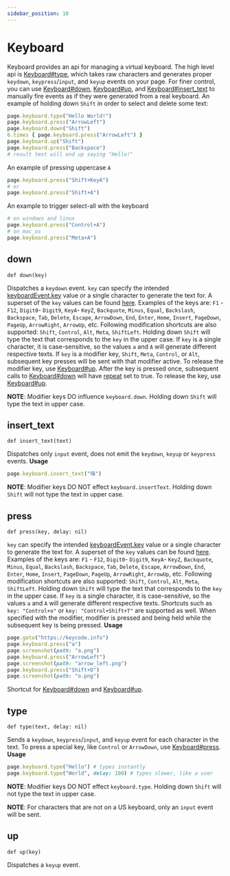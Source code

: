 ```yaml
---
sidebar_position: 10
---
```


# Keyboard

Keyboard provides an api for managing a virtual keyboard. The high level api is [Keyboard#type](./keyboard#type), which takes
raw characters and generates proper `keydown`, `keypress`/`input`, and `keyup` events on your page.
For finer control, you can use [Keyboard#down](./keyboard#down), [Keyboard#up](./keyboard#up), and [Keyboard#insert_text](./keyboard#insert_text)
to manually fire events as if they were generated from a real keyboard.
An example of holding down `Shift` in order to select and delete some text:
```ruby
page.keyboard.type("Hello World!")
page.keyboard.press("ArrowLeft")
page.keyboard.down("Shift")
6.times { page.keyboard.press("ArrowLeft") }
page.keyboard.up("Shift")
page.keyboard.press("Backspace")
# result text will end up saying "Hello!"
```
An example of pressing uppercase `A`
```ruby
page.keyboard.press("Shift+KeyA")
# or
page.keyboard.press("Shift+A")
```
An example to trigger select-all with the keyboard
```ruby
# on windows and linux
page.keyboard.press("Control+A")
# on mac_os
page.keyboard.press("Meta+A")
```

## down

```
def down(key)
```

Dispatches a `keydown` event.
`key` can specify the intended
[keyboardEvent.key](https://developer.mozilla.org/en-US/docs/Web/API/KeyboardEvent/key) value or a single character to
generate the text for. A superset of the `key` values can be found
[here](https://developer.mozilla.org/en-US/docs/Web/API/KeyboardEvent/key/Key_Values). Examples of the keys are:
`F1` - `F12`, `Digit0`- `Digit9`, `KeyA`- `KeyZ`, `Backquote`, `Minus`, `Equal`, `Backslash`, `Backspace`, `Tab`,
`Delete`, `Escape`, `ArrowDown`, `End`, `Enter`, `Home`, `Insert`, `PageDown`, `PageUp`, `ArrowRight`, `ArrowUp`, etc.
Following modification shortcuts are also supported: `Shift`, `Control`, `Alt`, `Meta`, `ShiftLeft`.
Holding down `Shift` will type the text that corresponds to the `key` in the upper case.
If `key` is a single character, it is case-sensitive, so the values `a` and `A` will generate different
respective texts.
If `key` is a modifier key, `Shift`, `Meta`, `Control`, or `Alt`, subsequent key presses will be sent with that
modifier active. To release the modifier key, use [Keyboard#up](./keyboard#up).
After the key is pressed once, subsequent calls to [Keyboard#down](./keyboard#down) will have
[repeat](https://developer.mozilla.org/en-US/docs/Web/API/KeyboardEvent/repeat) set to true. To release the key, use
[Keyboard#up](./keyboard#up).

**NOTE**: Modifier keys DO influence `keyboard.down`. Holding down `Shift` will type the text in upper case.

## insert_text

```
def insert_text(text)
```

Dispatches only `input` event, does not emit the `keydown`, `keyup` or `keypress` events.
**Usage**
```ruby
page.keyboard.insert_text("嗨")
```

**NOTE**: Modifier keys DO NOT effect `keyboard.insertText`. Holding down `Shift` will not type the text in upper case.

## press

```
def press(key, delay: nil)
```

`key` can specify the intended
[keyboardEvent.key](https://developer.mozilla.org/en-US/docs/Web/API/KeyboardEvent/key) value or a single character to
generate the text for. A superset of the `key` values can be found
[here](https://developer.mozilla.org/en-US/docs/Web/API/KeyboardEvent/key/Key_Values). Examples of the keys are:
`F1` - `F12`, `Digit0`- `Digit9`, `KeyA`- `KeyZ`, `Backquote`, `Minus`, `Equal`, `Backslash`, `Backspace`, `Tab`,
`Delete`, `Escape`, `ArrowDown`, `End`, `Enter`, `Home`, `Insert`, `PageDown`, `PageUp`, `ArrowRight`, `ArrowUp`, etc.
Following modification shortcuts are also supported: `Shift`, `Control`, `Alt`, `Meta`, `ShiftLeft`.
Holding down `Shift` will type the text that corresponds to the `key` in the upper case.
If `key` is a single character, it is case-sensitive, so the values `a` and `A` will generate different
respective texts.
Shortcuts such as `key: "Control+o"` or `key: "Control+Shift+T"` are supported as well. When specified with the
modifier, modifier is pressed and being held while the subsequent key is being pressed.
**Usage**
```ruby
page.goto("https://keycode.info")
page.keyboard.press("a")
page.screenshot(path: "a.png")
page.keyboard.press("ArrowLeft")
page.screenshot(path: "arrow_left.png")
page.keyboard.press("Shift+O")
page.screenshot(path: "o.png")
```
Shortcut for [Keyboard#down](./keyboard#down) and [Keyboard#up](./keyboard#up).

## type

```
def type(text, delay: nil)
```

Sends a `keydown`, `keypress`/`input`, and `keyup` event for each character in the text.
To press a special key, like `Control` or `ArrowDown`, use [Keyboard#press](./keyboard#press).
**Usage**
```ruby
page.keyboard.type("Hello") # types instantly
page.keyboard.type("World", delay: 100) # types slower, like a user
```

**NOTE**: Modifier keys DO NOT effect `keyboard.type`. Holding down `Shift` will not type the text in upper case.

**NOTE**: For characters that are not on a US keyboard, only an `input` event will be sent.

## up

```
def up(key)
```

Dispatches a `keyup` event.
